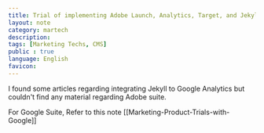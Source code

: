 ```yaml
---
title: Trial of implementing Adobe Launch, Analytics, Target, and Jekyll
layout: note
category: martech
description:
tags: [Marketing Techs, CMS]
public : true
language: English
favicon: 
---
```


I found some articles regarding integrating Jekyll to Google Analytics but couldn't find any material regarding Adobe suite. 


For Google Suite, Refer to this note [[Marketing-Product-Trials-with-Google]]


